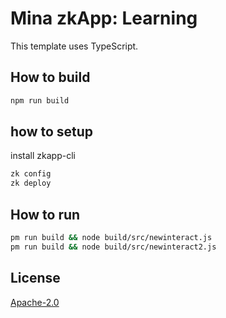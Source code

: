 # Mina zkApp: Learning

This template uses TypeScript.

## How to build

```sh
npm run build
```

## how to setup
install zkapp-cli

```sh
zk config
zk deploy
```

## How to run

```sh
pm run build && node build/src/newinteract.js
pm run build && node build/src/newinteract2.js
```



## License

[Apache-2.0](LICENSE)
